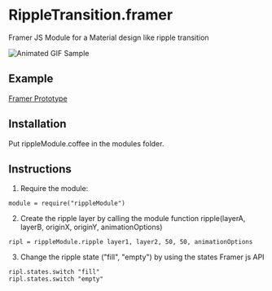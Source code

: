 # RippleTransition.framer
Framer JS Module for a Material design like ripple transition

![Animated GIF Sample](https://raw.githubusercontent.com/offirg75/framer.RippleTransition/master/RippleTransition.gif)

## Example
[Framer Prototype](http://share.framerjs.com/jzaf459ldxnu/)

## Installation
Put rippleModule.coffee in the modules folder.

## Instructions

1. Require the module:
````
module = require("rippleModule")
````

2. Create the ripple layer by calling the module function ripple(layerA, layerB, originX, originY, animationOptions)
````
ripl = rippleModule.ripple layer1, layer2, 50, 50, animationOptions
````

3. Change the ripple state ("fill", "empty") by using the states Framer js API
````
ripl.states.switch "fill"
ripl.states.switch "empty"
````
